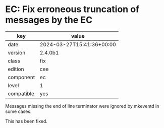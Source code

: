 [//]: # (werk v2)
# EC: Fix erroneous truncation of messages by the EC

key        | value
---------- | ---
date       | 2024-03-27T15:41:36+00:00
version    | 2.4.0b1
class      | fix
edition    | cee
component  | ec
level      | 1
compatible | yes

Messages missing the end of line terminator were ignored by mkeventd in some cases.

This has been fixed.


